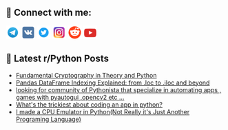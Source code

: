 ## 🔎 Connect with me:
[<img src="https://github.com/bullbesh/bullbesh/blob/main/images/Telegram.png" width="32" height="32" />](https://t.me/bullbesh)
[<img src="https://github.com/bullbesh/bullbesh/blob/main/images/VK.png" width="32" height="32" />](https://vk.com/bullbesh)
[<img src="https://github.com/bullbesh/bullbesh/blob/main/images/Twitter.png" width="32" height="32" />](https://twitter.com/bullbesh1)
[<img src="https://github.com/bullbesh/bullbesh/blob/main/images/Instagram.png" width="32" height="32" />](https://www.instagram.com/bullbesh)
[<img src="https://github.com/bullbesh/bullbesh/blob/main/images/Reddit.png" width="32" height="32" />](https://www.reddit.com/user/bullbesh)
[<img src="https://github.com/bullbesh/bullbesh/blob/main/images/YouTube.png" width="32" height="32" />](https://www.youtube.com/channel/UCtfjRs6uzgq5mfm8S06WTcg)

## 📕 Latest r/Python Posts
<!-- BLOG-POST-LIST:START -->
- [Fundamental Cryptography in Theory and Python](https://www.reddit.com/r/Python/comments/xjdbgd/fundamental_cryptography_in_theory_and_python/)
- [Pandas DataFrame Indexing Explained: from .loc to .iloc and beyond](https://www.reddit.com/r/Python/comments/xjbwj7/pandas_dataframe_indexing_explained_from_loc_to/)
- [looking for community of Pythonista that specialize in automating apps , games with pyautogui ,opencv2 etc ...](https://www.reddit.com/r/Python/comments/xjbgs2/looking_for_community_of_pythonista_that/)
- [What&#39;s the trickiest about coding an app in python?](https://www.reddit.com/r/Python/comments/xjbank/whats_the_trickiest_about_coding_an_app_in_python/)
- [I made a CPU Emulator in Python&lpar;Not Really it&#39;s Just Another Programing Language&rpar;](https://www.reddit.com/r/Python/comments/xjas97/i_made_a_cpu_emulator_in_pythonnot_really_its/)
<!-- BLOG-POST-LIST:END -->

